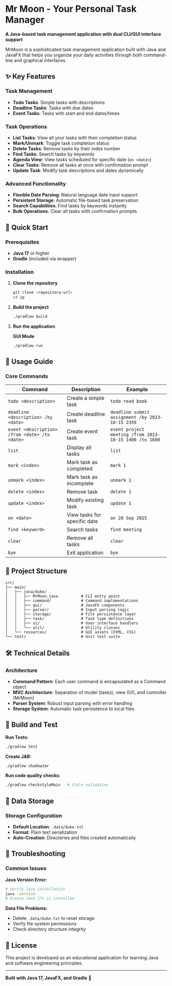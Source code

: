 # Mr Moon - Your Personal Task Manager

**A Java-based task management application with dual CLI/GUI interface support**

MrMoon is a sophisticated task management application built with Java and JavaFX that helps you organize your daily activities through both command-line and graphical interfaces.

## ✨ Key Features

### **Task Management**
- **Todo Tasks**: Simple tasks with descriptions
- **Deadline Tasks**: Tasks with due dates 
- **Event Tasks**: Tasks with start and end dates/times


### **Task Operations**
- **List Tasks**: View all your tasks with their completion status
- **Mark/Unmark**: Toggle task completion status
- **Delete Tasks**: Remove tasks by their index number
- **Find Tasks**: Search tasks by keywords
- **Agenda View**: View tasks scheduled for specific date (`on <date>`)
- **Clear Tasks**: Remove all tasks at once with confirmation prompt
- **Update Task**: Modify task descriptions and dates dynamically


### **Advanced Functionality**
- **Flexible Date Parsing**: Natural language date input support
- **Persistent Storage**: Automatic file-based task preservation
- **Search Capabilities**: Find tasks by keywords instantly
- **Bulk Operations**: Clear all tasks with confirmation prompts

## 🚀 Quick Start

### **Prerequisites**
- **Java 17** or higher
- **Gradle** (included via wrapper)

### **Installation**

1. **Clone the repository**
   ```bash
   git clone <repository-url>
   cd ip
   ```

2. **Build the project**
   ```bash
   ./gradlew build
   ```

3. **Run the application**

   **GUI Mode**
   ```bash
   ./gradlew run
   ```

## 📖 Usage Guide

### **Core Commands**

| Command | Description | Example |
|---------|-------------|---------|
| `todo <description>` | Create a simple task | `todo read book` |
| `deadline <description> /by <date>` | Create deadline task | `deadline submit assignment /by 2023-10-15 2359` |
| `event <description> /from <date> /to <date>` | Create event task | `event project meeting /from 2023-10-15 1400 /to 1600` |
| `list` | Display all tasks | `list` |
| `mark <index>` | Mark task as completed | `mark 1` |
| `unmark <index>` | Mark task as incomplete | `unmark 1` |
| `delete <index>` | Remove task | `delete 1` |
| `update <index>` | Modify existing task | `update 1` |
|`on <date>` | View tasks for specific date | `on 20 Sep 2025` |
| `find <keyword>` | Search tasks | `find meeting` |
| `clear` | Remove all tasks | `clear` |
| `bye` | Exit application | `bye` |



## 📁 Project Structure

```
src/
├── main/
│   ├── java/duke/
│   │   ├── MrMoon.java          # CLI entry point
│   │   ├── command/             # Command implementations  
│   │   ├── gui/                 # JavaFX components
│   │   ├── parser/              # Input parsing logic
│   │   ├── storage/             # File persistence layer
│   │   ├── task/                # Task type definitions
│   │   ├── ui/                  # User interface handlers
│   │   └── util/                # Utility classes
│   └── resources/               # GUI assets (FXML, CSS)
└── test/                        # Unit test suite
```

## 🛠️ Technical Details
### Architecture
- **Command Pattern**: Each user command is encapsulated as a Command object
- **MVC Architecture**: Separation of model (tasks), view (UI), and controller (MrMoon)
- **Parser System**: Robust input parsing with error handling
- **Storage System**: Automatic task persistence to local files

## 🧪 **Build and Test**

**Run Tests:**
```bash
./gradlew test
```

**Create JAR:**
```bash
./gradlew shadowJar
```

**Run code quality checks:**
```bash
./gradlew checkstyleMain   # Style validation
```


## 💾 Data Storage

### **Storage Configuration**
- **Default Location**: `.data/duke.txt`
- **Format**: Plain text serialization
- **Auto-Creation**: Directories and files created automatically

## 🔧 Troubleshooting

### **Common Issues**

**Java Version Error:**
```bash
# Verify Java installation
java -version
# Ensure Java 17+ is installed
```

**Data File Problems:**
- Delete `.data/duke.txt` to reset storage
- Verify file system permissions
- Check directory structure integrity


## 📄 License

This project is developed as an educational application for learning Java and software engineering principles.

---

**Built with Java 17, JavaFX, and Gradle** 🚀
